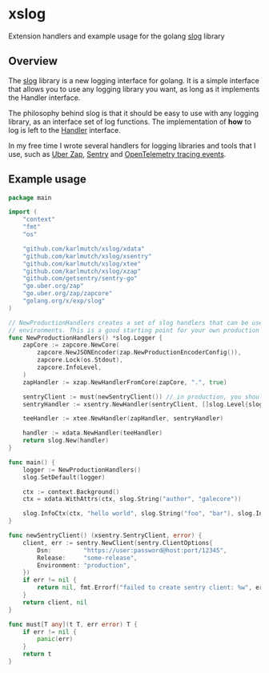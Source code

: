 # xslog
Extension handlers and example usage for the golang [slog](https://pkg.go.dev/golang.org/x/exp/slog) library

## Overview

The [slog](https://pkg.go.dev/golang.org/x/exp/slog) library is a new logging interface for golang.
It is a simple interface that allows you to use any logging library you want, as long as it implements the Handler interface.

The philosophy behind slog is that it should be easy to use with any logging library, as an interface set of log functions.
The implementation of __how__ to log is left to the [Handler](https://pkg.go.dev/golang.org/x/exp/slog#Handler) interface.

In my free time I wrote several handlers for logging libraries and tools that I use,
such as [Uber Zap](https://pkg.go.dev/go.uber.org/zap), [Sentry](https://sentry.io)
and [OpenTelemetry tracing events](https://opentelemetry.io/docs/concepts/signals/traces/#span-events).


## Example usage 

```go
package main

import (
	"context"
	"fmt"
	"os"

	"github.com/karlmutch/xslog/xdata"
	"github.com/karlmutch/xslog/xsentry"
	"github.com/karlmutch/xslog/xtee"
	"github.com/karlmutch/xslog/xzap"
	"github.com/getsentry/sentry-go"
	"go.uber.org/zap"
	"go.uber.org/zap/zapcore"
	"golang.org/x/exp/slog"
)

// NewProductionHandlers creates a set of slog handlers that can be used in production
// environments. This is a good starting point for your own production logging setup.
func NewProductionHandlers() *slog.Logger {
	zapCore := zapcore.NewCore(
		zapcore.NewJSONEncoder(zap.NewProductionEncoderConfig()),
		zapcore.Lock(os.Stdout),
		zapcore.InfoLevel,
	)
	zapHandler := xzap.NewHandlerFromCore(zapCore, ".", true)

	sentryClient := must(newSentryClient()) // in production, you should not panic, this is just an example
	sentryHandler := xsentry.NewHandler(sentryClient, []slog.Level{slog.LevelWarn, slog.LevelError}, "")

	teeHandler := xtee.NewHandler(zapHandler, sentryHandler)

	handler := xdata.NewHandler(teeHandler)
	return slog.New(handler)
}

func main() {
	logger := NewProductionHandlers()
	slog.SetDefault(logger)

	ctx := context.Background()
	ctx = xdata.WithAttrs(ctx, slog.String("author", "galecore"))

	slog.InfoCtx(ctx, "hello world", slog.String("foo", "bar"), slog.Int("baz", 42))
}

func newSentryClient() (xsentry.SentryClient, error) {
	client, err := sentry.NewClient(sentry.ClientOptions{
		Dsn:         "https://user:password@host:port/12345",
		Release:     "some-release",
		Environment: "production",
	})
	if err != nil {
		return nil, fmt.Errorf("failed to create sentry client: %w", err)
	}
	return client, nil
}

func must[T any](t T, err error) T {
	if err != nil {
		panic(err)
	}
	return t
}
```
